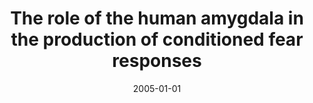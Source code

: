 ---
title: "The role of the human amygdala in the production of conditioned fear responses"
date: 2005-01-01
authors_string: D. Knight, H. Nguyen, Peter Bandettini
authors:
   - D. Knight
   - H. Nguyen
   - Peter Bandettini
author_ids:
   - david_knight
   - hanh_nguyen
   - peter_bandettini
journal: 'NeuroImage'
volume: 26
issue: 
pages: 1193-1200
book_title: ''
publisher: ''
abstract: ""
project_id: 
paper_url: 
doi: 
data_loc: ''
code_loc: ''
file: '/assets/publications//assets/publications/'
file_name: '/assets/publications/'
type: journal_article
pub_str: ' (2005) NeuroImage 26: 1193-1200'
layout: publication 
---